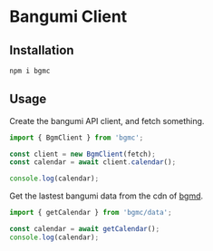 # Bangumi Client

## Installation

```bash
npm i bgmc
```

## Usage

Create the bangumi API client, and fetch something.

```ts
import { BgmClient } from 'bgmc';

const client = new BgmClient(fetch);
const calendar = await client.calendar();

console.log(calendar);
```

Get the lastest bangumi data from the cdn of [bgmd](https://unpkg.com/bgmd@0/data/index.json).

```ts
import { getCalendar } from 'bgmc/data';

const calendar = await getCalendar();
console.log(calendar);
```
